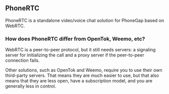 ## PhoneRTC

PhoneRTC is a standalone video/voice chat solution for PhoneGap based on WebRTC.

### How does PhoneRTC differ from OpenTok, Weemo, etc?

WebRTC is a peer-to-peer protocol, but it still needs servers: a signaling server for initializing the call and a proxy server if the peer-to-peer connection fails.

Other solutions, such as OpenTok and Weemo, require you to use their own third-party servers. That means they are much easier to use, but that also means that they are less open, have a subscription model, and you are generally less in control.

